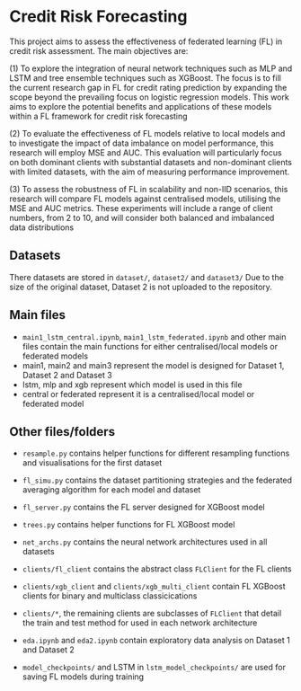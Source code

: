 # Credit Risk Forecasting

This project aims to assess the effectiveness of federated learning (FL) in credit risk assessment. The main objectives are:

(1) To explore the integration of neural network techniques such as MLP and LSTM and tree ensemble techniques such as XGBoost. The focus is to fill the current research gap in FL for credit rating prediction by expanding the scope beyond the prevailing focus on logistic regression models. This work aims to explore the potential
benefits and applications of these models within a FL framework for credit risk forecasting

(2) To evaluate the effectiveness of FL models relative to local models and to investigate the impact of data imbalance on model performance, this research will employ MSE and AUC. This evaluation will particularly focus on both dominant clients with substantial datasets and non-dominant clients with limited datasets, with the aim of measuring performance improvement.

(3) To assess the robustness of FL in scalability and non-IID scenarios, this research will compare FL models against centralised models, utilising the MSE and AUC metrics.
These experiments will include a range of client numbers, from 2 to 10, and will consider both balanced and imbalanced data distributions

## Datasets

There datasets are stored in `dataset/`, `dataset2/` and `dataset3/`
Due to the size of the original dataset, Dataset 2 is not uploaded to the repository. 

## Main files

- `main1_lstm_central.ipynb`, `main1_lstm_federated.ipynb` and other main files contain the main functions for either centralised/local models or federated models
- main1, main2 and main3 represent the model is designed for Dataset 1, Dataset 2 and Dataset 3
- lstm, mlp and xgb represent which model is used in this file
- central or federated represent it is a centralised/local model or federated model 

## Other files/folders
- `resample.py` contains helper functions for different resampling functions and visualisations for the first dataset
- `fl_simu.py` contains the dataset partitioning strategies and the federated averaging algorithm for each model and dataset
- `fl_server.py` contains the FL server designed for XGBoost model
- `trees.py` contains helper functions for FL XGBoost model  
- `net_archs.py` contains the neural network architectures used in all datasets
- `clients/fl_client` contains the abstract class `FLClient` for the FL clients
- `clients/xgb_client` and `clients/xgb_multi_client` contain FL XGBoost clients for binary and multiclass classicications
- `clients/*`, the remaining clients are subclasses of `FLClient` that detail the train and test method for used in each network architecture

-  `eda.ipynb` and `eda2.ipynb` contain exploratory data analysis on Dataset 1 and Dataset 2
-  `model_checkpoints/` and LSTM in `lstm_model_checkpoints/` are used for saving FL models during training
